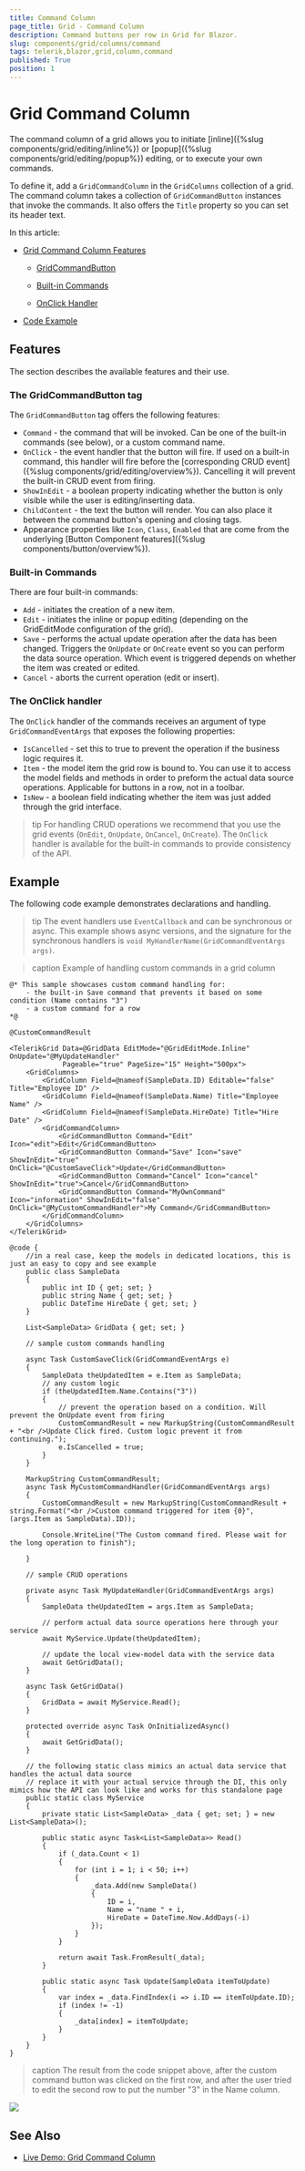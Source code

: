 ```yaml
---
title: Command Column
page_title: Grid - Command Column
description: Command buttons per row in Grid for Blazor.
slug: components/grid/columns/command
tags: telerik,blazor,grid,column,command
published: True
position: 1
---
```


# Grid Command Column

The command column of a grid allows you to initiate [inline]({%slug components/grid/editing/inline%}) or [popup]({%slug components/grid/editing/popup%}) editing, or to execute your own commands.

To define it, add a `GridCommandColumn` in the `GridColumns` collection of a grid. The command column takes a collection of `GridCommandButton` instances that invoke the commands. It also offers the `Title` property so you can set its header text.

In this article:

* [Grid Command Column Features](#features)
 
   * [GridCommandButton](#the-gridcommandbutton-tag)
   
   * [Built-in Commands](#built-in-commands)
   
   * [OnClick Handler](#the-onclick-handler)
   
* [Code Example](#example)

## Features

The section describes the available features and their use.

### The GridCommandButton tag

The `GridCommandButton` tag offers the following features:

* `Command` - the command that will be invoked. Can be one of the built-in commands (see below), or a custom command name.
* `OnClick` - the event handler that the button will fire. If used on a built-in command, this handler will fire before the [corresponding CRUD event]({%slug components/grid/editing/overview%}). Cancelling it will prevent the built-in CRUD event from firing.
* `ShowInEdit` - a boolean property indicating whether the button is only visible while the user is editing/inserting data.
* `ChildContent` - the text the button will render. You can also place it between the command button's opening and closing tags.
* Appearance properties like `Icon`, `Class`, `Enabled` that are come from the underlying [Button Component features]({%slug components/button/overview%}).

### Built-in Commands

There are four built-in commands:

* `Add` - initiates the creation of a new item.
* `Edit` - initiates the inline or popup editing (depending on the GridEditMode configuration of the grid).
* `Save` - performs the actual update operation after the data has been changed. Triggers the `OnUpdate` or `OnCreate` event so you can perform the data source operation. Which event is triggered depends on whether the item was created or edited.
* `Cancel` - aborts the current operation (edit or insert).

### The OnClick handler

The `OnClick` handler of the commands receives an argument of type `GridCommandEventArgs` that exposes the following properties:

* `IsCancelled` - set this to true to prevent the operation if the business logic requires it.
* `Item` - the model item the grid row is bound to. You can use it to access the model fields and methods in order to preform the actual data source operations. Applicable for buttons in a row, not in a toolbar.
* `IsNew` - a boolean field indicating whether the item was just added through the grid interface.

>tip For handling CRUD operations we recommend that you use the grid events (`OnEdit`, `OnUpdate`, `OnCancel`, `OnCreate`). The `OnClick` handler is available for the built-in commands to provide consistency of the API.

## Example

The following code example demonstrates declarations and handling.

>tip The event handlers use `EventCallback` and can be synchronous or async. This example shows async versions, and the signature for the synchronous handlers is `void MyHandlerName(GridCommandEventArgs args)`.

>caption Example of handling custom commands in a grid column

````CSHTML
@* This sample showcases custom command handling for:
    - the built-in Save command that prevents it based on some condition (Name contains "3")
    - a custom command for a row
*@

@CustomCommandResult

<TelerikGrid Data=@GridData EditMode="@GridEditMode.Inline" OnUpdate="@MyUpdateHandler"
             Pageable="true" PageSize="15" Height="500px">
    <GridColumns>
        <GridColumn Field=@nameof(SampleData.ID) Editable="false" Title="Employee ID" />
        <GridColumn Field=@nameof(SampleData.Name) Title="Employee Name" />
        <GridColumn Field=@nameof(SampleData.HireDate) Title="Hire Date" />
        <GridCommandColumn>
            <GridCommandButton Command="Edit" Icon="edit">Edit</GridCommandButton>
            <GridCommandButton Command="Save" Icon="save" ShowInEdit="true" OnClick="@CustomSaveClick">Update</GridCommandButton>
            <GridCommandButton Command="Cancel" Icon="cancel" ShowInEdit="true">Cancel</GridCommandButton>
            <GridCommandButton Command="MyOwnCommand" Icon="information" ShowInEdit="false" OnClick="@MyCustomCommandHandler">My Command</GridCommandButton>
        </GridCommandColumn>
    </GridColumns>
</TelerikGrid>

@code {
    //in a real case, keep the models in dedicated locations, this is just an easy to copy and see example
    public class SampleData
    {
        public int ID { get; set; }
        public string Name { get; set; }
        public DateTime HireDate { get; set; }
    }

    List<SampleData> GridData { get; set; }

    // sample custom commands handling

    async Task CustomSaveClick(GridCommandEventArgs e)
    {
        SampleData theUpdatedItem = e.Item as SampleData;
        // any custom logic
        if (theUpdatedItem.Name.Contains("3"))
        {
            // prevent the operation based on a condition. Will prevent the OnUpdate event from firing
            CustomCommandResult = new MarkupString(CustomCommandResult + "<br />Update Click fired. Custom logic prevent it from continuing.");
            e.IsCancelled = true;
        }
    }

    MarkupString CustomCommandResult;
    async Task MyCustomCommandHandler(GridCommandEventArgs args)
    {
        CustomCommandResult = new MarkupString(CustomCommandResult + string.Format("<br />Custom command triggered for item {0}", (args.Item as SampleData).ID));

        Console.WriteLine("The Custom command fired. Please wait for the long operation to finish");

    }

    // sample CRUD operations

    private async Task MyUpdateHandler(GridCommandEventArgs args)
    {
        SampleData theUpdatedItem = args.Item as SampleData;

        // perform actual data source operations here through your service
        await MyService.Update(theUpdatedItem);

        // update the local view-model data with the service data
        await GetGridData();
    }

    async Task GetGridData()
    {
        GridData = await MyService.Read();
    }

    protected override async Task OnInitializedAsync()
    {
        await GetGridData();
    }

    // the following static class mimics an actual data service that handles the actual data source
    // replace it with your actual service through the DI, this only mimics how the API can look like and works for this standalone page
    public static class MyService
    {
        private static List<SampleData> _data { get; set; } = new List<SampleData>();

        public static async Task<List<SampleData>> Read()
        {
            if (_data.Count < 1)
            {
                for (int i = 1; i < 50; i++)
                {
                    _data.Add(new SampleData()
                    {
                        ID = i,
                        Name = "name " + i,
                        HireDate = DateTime.Now.AddDays(-i)
                    });
                }
            }

            return await Task.FromResult(_data);
        }

        public static async Task Update(SampleData itemToUpdate)
        {
            var index = _data.FindIndex(i => i.ID == itemToUpdate.ID);
            if (index != -1)
            {
                _data[index] = itemToUpdate;
            }
        }
    }
}
````

>caption The result from the code snippet above, after the custom command button was clicked on the first row, and after the user tried to edit the second row to put the number "3" in the Name column.

![](images/command-column-result.png)

## See Also

  * [Live Demo: Grid Command Column](https://demos.telerik.com/blazor-ui/grid/inlineediting)
